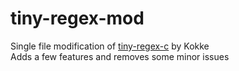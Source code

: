 # tiny-regex-mod
Single file modification of [tiny-regex-c](https://github.com/kokke/tiny-regex-c) by Kokke  
Adds a few features and removes some minor issues
